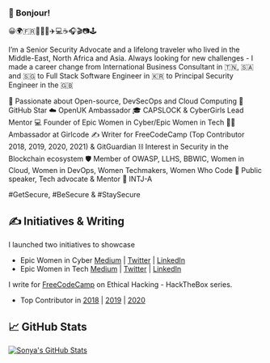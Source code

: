### 👋 Bonjour!

😀🌍🇫🇷🌈🦄🍱✈️💻☕️🎧🎬📷🕹️  

I’m a Senior Security Advocate and a lifelong traveler who lived in the Middle-East, North Africa and Asia. Always looking for new challenges - I made a career change from International Business Consultant in 🇹🇳, 🇸🇦 and 🇸🇬 to Full Stack Software Engineer in 🇰🇷 to Principal Security Engineer in the 🇬🇧

💖 Passionate about Open-source, DevSecOps and Cloud Computing 
🌟 GitHub Star
☁️ OpenUK Ambassador
🎓 CAPSLOCK & CyberGirls Lead Mentor 
💻 Founder of Epic Women in Cyber/Epic Women in Tech 
👩‍🎤 Ambassador at Girlcode 
✍️ Writer for FreeCodeCamp (Top Contributor 2018, 2019, 2020, 2021) & GitGuardian
⛓️ Interest in Security in the Blockchain ecosystem
🛡️ Member of OWASP, LLHS, BBWIC, Women in Cloud, Women in DevOps, Women Techmakers, Women Who Code 
🎤 Public speaker, Tech advocate & Mentor
🧠 INTJ-A 

#GetSecure, #BeSecure & #StaySecure


## &#x270d; Initiatives & Writing

I launched two initiatives to showcase 
- Epic Women in Cyber [Medium](https://medium.com/epic-women-in-cyber) | [Twitter](https://twitter.com/EpicWomenCyber) | [LinkedIn](https://www.linkedin.com/company/epic-women-in-cyber)
- Epic Women in Tech [Medium](https://medium.com/epic-women-in-tech) | [Twitter](https://twitter.com/EpicWomenTech) | [LinkedIn](https://www.linkedin.com/company/epic-women-in-tech)

I write for [FreeCodeCamp](https://www.freecodecamp.org/news/author/sonya/) on Ethical Hacking - HackTheBox series.  
- Top Contributor in [2018](https://www.freecodecamp.org/news/announcing-our-freecodecamp-2018-top-contributor-award-winners-861da08a77e1/) | [2019](https://www.freecodecamp.org/news/fcc100-top-contributors-2019/) | [2020](https://www.freecodecamp.org/news/2020-top-contributors/)

## &#x1f4c8; GitHub Stats
<a href="https://github.com/SonyaMoisset/SonyaMoisset">
  <img align="center" src="https://github-readme-stats.vercel.app/api?username=SonyaMoisset&show_icons=true&line_height=27&count_private=true&title_color=ffffff&text_color=c9cacc&icon_color=2bbc8a&bg_color=1d1f21" alt="Sonya's GitHub Stats" />
</a>
